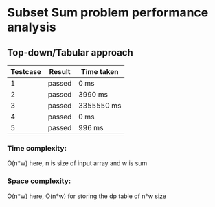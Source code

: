# Subset Sum problem performance analysis

## Top-down/Tabular approach

| Testcase | Result | Time taken |
| --- | --- | --- |
| 1 | passed | 0 ms |
| 2 | passed | 3990 ms |
| 3 | passed | 3355550 ms |
| 4 | passed | 0 ms |
| 5 | passed | 996 ms |

### Time complexity:
O(n\*w) here, n is size of input array and w is sum
### Space complexity:
O(n\*w) here, O(n\*w) for storing the dp table of n\*w size
